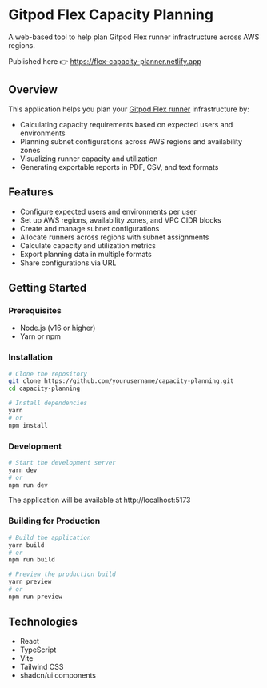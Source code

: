 # Gitpod Flex Capacity Planning

A web-based tool to help plan Gitpod Flex runner infrastructure across AWS regions.

Published here :point_right: https://flex-capacity-planner.netlify.app

## Overview

This application helps you plan your [Gitpod Flex runner](https://www.gitpod.io/docs/flex/introduction/runners) infrastructure by:

- Calculating capacity requirements based on expected users and environments
- Planning subnet configurations across AWS regions and availability zones
- Visualizing runner capacity and utilization
- Generating exportable reports in PDF, CSV, and text formats

## Features

- Configure expected users and environments per user
- Set up AWS regions, availability zones, and VPC CIDR blocks
- Create and manage subnet configurations
- Allocate runners across regions with subnet assignments
- Calculate capacity and utilization metrics
- Export planning data in multiple formats
- Share configurations via URL

## Getting Started

### Prerequisites

- Node.js (v16 or higher)
- Yarn or npm

### Installation

```bash
# Clone the repository
git clone https://github.com/yourusername/capacity-planning.git
cd capacity-planning

# Install dependencies
yarn
# or
npm install
```

### Development

```bash
# Start the development server
yarn dev
# or
npm run dev
```

The application will be available at http://localhost:5173

### Building for Production

```bash
# Build the application
yarn build
# or
npm run build

# Preview the production build
yarn preview
# or
npm run preview
```

## Technologies

- React
- TypeScript
- Vite
- Tailwind CSS
- shadcn/ui components
